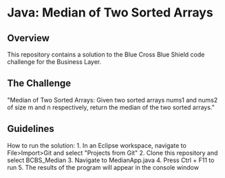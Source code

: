 # Java: Median of Two Sorted Arrays

## Overview
This repository contains a solution to the Blue Cross Blue Shield code challenge for the Business Layer.

## The Challenge
"Median of Two Sorted Arrays:
    Given two sorted arrays nums1 and nums2 of size m and n respectively, return the median of the two sorted arrays."

## Guidelines
How to run the solution:
    1. In an Eclipse workspace, navigate to File>Import>Git and select "Projects from Git"
    2. Clone this repository and select BCBS_Median
    3. Navigate to MedianApp.java
    4. Press Ctrl + F11 to run
    5. The results of the program will appear in the console window
